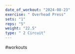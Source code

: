 ```yaml
---
date_of_workout: "2024-08-23"
exercise: " Overhead Press"
sets: "1"
reps: "5"
weight: "22.5"
type: " 2 Circuit"
---
```

#workouts